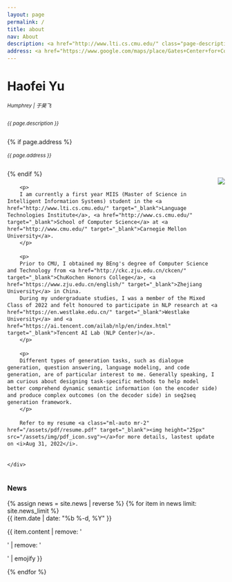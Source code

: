 ```yaml
---
layout: page
permalink: /
title: about
nav: About
description: <a href="http://www.lti.cs.cmu.edu/" class="page-description" target="_blank">Language Technologies Institute</a> • <a href="http://www.cs.cmu.edu/" class="page-description" target="_blank">School of Computer Science</a> • <a href="http://www.cmu.edu/" class="page-description" target="_blank">Carnegie Mellon University</a>
address: <a href="https://www.google.com/maps/place/Gates+Center+for+Computer+Science/@40.4432641,-79.9449469,19.18z/data=!4m5!3m4!1s0x8834f22175d2f3cf:0x963e80aba7fde2d0!8m2!3d40.4435476!4d-79.9446184" class="page-description" target="_blank">5704 Darlington Road, Pittsburgh, PA 15217</a>
---
```


<div class="col p-0 pt-4 pb-4">
  <h1 class="title text-left font-weight-bold">Haofei Yu</h1> 
  <h6 class="pb-3 m-0 mb-2" style="font-size: 0.83em;">Humphrey | 于昊飞</h6>
  <h6 class="m-0 mb-2" style="font-size: 0.83em;">{{ page.description }}</h6>
  {% if page.address %}
      <h6 class="m-0 mb-2" style="font-size: 0.83em;">{{ page.address }}</h6>
  {% endif %}
</div>


<!-- Introduction -->

<div style="display: flex; flex-wrap: wrap;">
    <div class="text-justify p-0">
        <div class="col-xs-12 col-sm-6 p-0 pt-2 pb-sm-2 pb-4 pl-sm-4 text-center" style="float: right;">
          <img class="profile-img img-responsive" src="{{ 'self_pic.jpg' | prepend: '/assets/img/' | prepend: site.baseurl | prepend: site.url }}">
        </div>

        <p>
        I am currently a first year MIIS (Master of Science in Intelligent Information Systems) student in the <a href="http://www.lti.cs.cmu.edu/" target="_blank">Language Technologies Institute</a>, <a href="http://www.cs.cmu.edu/" target="_blank">School of Computer Science</a> at <a href="http://www.cmu.edu/" target="_blank">Carnegie Mellon University</a>.
        </p>

        <p>
        Prior to CMU, I obtained my BEng's degree of Computer Science and Technology from <a href="http://ckc.zju.edu.cn/ckcen/" target="_blank">ChuKochen Honors College</a>, <a href="https://www.zju.edu.cn/english/" target="_blank">Zhejiang University</a> in China.
        During my undergraduate studies, I was a member of the Mixed Class of 2022 and felt honoured to participate in NLP research at <a href="https://en.westlake.edu.cn/" target="_blank">Westlake University</a> and <a href="https://ai.tencent.com/ailab/nlp/en/index.html" target="_blank">Tencent AI Lab (NLP Center)</a>.
        </p>

        <p>
        Different types of generation tasks, such as dialogue generation, question answering, language modeling, and code generation, are of particular interest to me. Generally speaking, I am curious about designing task-specific methods to help model better comprehend dynamic semantic information (on the encoder side) and produce complex outcomes (on the decoder side) in seq2seq generation framework.
        </p>

        Refer to my resume <a class="ml-auto mr-2" href="/assets/pdf/resume.pdf" target="_blank"><img height="25px" src="/assets/img/pdf_icon.svg"></a>for more details, lastest update on <i>Aug 31, 2022</i>.


    </div>
</div>


<!-- News -->
<div class="news mt-3 p-0">
  <h3 class="title mb-4 p-0">News</h3>
  {% assign news = site.news | reverse %}
  {% for item in news limit: site.news_limit %}
    <div class="row p-0">
      <div class="col-sm-2 p-0">
        <span class="badge danger-color-dark darken-1 font-weight-bold text-uppercase align-middle date ml-3">
          {{ item.date | date: "%b %-d, %Y" }}
        </span>
      </div>
      <div class="col-sm-10 mt-2 mt-sm-0 ml-3 ml-md-0 p-0 font-weight-light text">
        <p>{{ item.content | remove: '<p>' | remove: '</p>' | emojify }}</p>
      </div>
    </div>
  {% endfor %}
</div>

<script type="text/javascript" id="clustrmaps" src="//cdn.clustrmaps.com/map_v2.js?cl=ffffff&w=700&t=tt&d=NhXj4joI7G-QcI07Qz4cPPkmnIj_bE-Zi4HhgEt-oCs"></script>
